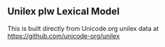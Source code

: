 Unilex plw Lexical Model
----------------------

This is built directly from Unicode.org unilex data at
https://github.com/unicode-org/unilex
